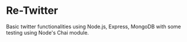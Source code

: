 # Re-Twitter
Basic twitter functionalities using Node.js, Express, MongoDB with some testing using Node's Chai module.
